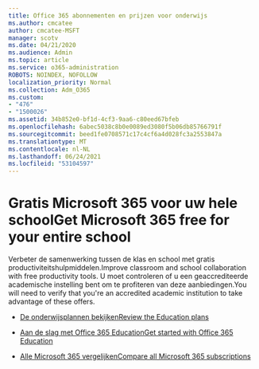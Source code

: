 ```yaml
---
title: Office 365 abonnementen en prijzen voor onderwijs
ms.author: cmcatee
author: cmcatee-MSFT
manager: scotv
ms.date: 04/21/2020
ms.audience: Admin
ms.topic: article
ms.service: o365-administration
ROBOTS: NOINDEX, NOFOLLOW
localization_priority: Normal
ms.collection: Adm_O365
ms.custom:
- "476"
- "1500026"
ms.assetid: 34b852e0-bf1d-4cf3-9aa6-c80eed67bfeb
ms.openlocfilehash: 6abec5038c8b0e0089ed3080f5b06db85766791f
ms.sourcegitcommit: beed1fe0708571c17c4cf6a4d028fc3a2553847a
ms.translationtype: MT
ms.contentlocale: nl-NL
ms.lasthandoff: 06/24/2021
ms.locfileid: "53104597"
---
```

# <a name="get-microsoft-365-free-for-your-entire-school"></a><span data-ttu-id="99a97-102">Gratis Microsoft 365 voor uw hele school</span><span class="sxs-lookup"><span data-stu-id="99a97-102">Get Microsoft 365 free for your entire school</span></span>

<span data-ttu-id="99a97-103">Verbeter de samenwerking tussen de klas en school met gratis productiviteitshulpmiddelen.</span><span class="sxs-lookup"><span data-stu-id="99a97-103">Improve classroom and school collaboration with free productivity tools.</span></span> <span data-ttu-id="99a97-104">U moet controleren of u een geaccrediteerde academische instelling bent om te profiteren van deze aanbiedingen.</span><span class="sxs-lookup"><span data-stu-id="99a97-104">You will need to verify that you're an accredited academic institution to take advantage of these offers.</span></span>
  
- [<span data-ttu-id="99a97-105">De onderwijsplannen bekijken</span><span class="sxs-lookup"><span data-stu-id="99a97-105">Review the Education plans</span></span>](https://products.office.com/academic/compare-office-365-education-plans)

- [<span data-ttu-id="99a97-106">Aan de slag met Office 365 Education</span><span class="sxs-lookup"><span data-stu-id="99a97-106">Get started with Office 365 Education</span></span>](https://support.office.com/article/get-started-with-office-365-education-ab02abe5-a1ee-458c-b749-5b44416ccf14?wt.mc_id=o365_portal_mmaven&ui=en-US&rs=en-US&ad=US)

- [<span data-ttu-id="99a97-107">Alle Microsoft 365 vergelijken</span><span class="sxs-lookup"><span data-stu-id="99a97-107">Compare all Microsoft 365 subscriptions</span></span>](https://products.office.com/business/compare-more-office-365-for-business-plans)